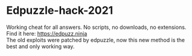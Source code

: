 # Edpuzzle-hack-2021
Working cheat for all answers. No scripts, no downloads, no extensions.  
Find it here: https://edpuzz.ninja  
The old exploits were patched by edpuzzle, now this new method is the best and only working way. 
